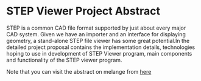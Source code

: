 # STEP Viewer Project Abstract

STEP is a common CAD file format supported by just about every major CAD
system. Given we have an importer and an interface for displaying
geometry, a stand-alone STEP file viewer has some great potential.In the
detailed project proposal contains the implementation details,
technologies hoping to use in development of STEP Viewer program, main
components and functionality of the STEP viewer program.

Note that you can visit the abstract on melange from
[here](http://www.google-melange.com/gsoc/project/details/google/gsoc2015/milindasf/5661458385862656)